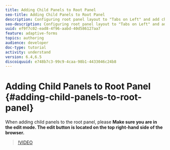 ```yaml
---
title: Adding Child Panels to Root Panel
seo-title: Adding Child Panels to Root Panel
description: Configuring root panel layout to "Tabs on Left" and add child panels to the root panel.
seo-description: Configuring root panel layout to "Tabs on Left" and add child panels to the root panel.
uuid: ef9f7c02-ead8-4f96-aabd-40d586127aa7
feature: adaptive-forms
topics: authoring
audience: developer
doc-type: tutorial
activity: understand
version: 6.4,6.5
discoiquuid: e748b7c3-99c9-4caa-98b1-4433046c24b8
---
```


# Adding Child Panels to Root Panel {#adding-child-panels-to-root-panel}

When adding child panels to the root panel, please **Make sure you are in the edit mode. The edit button is located on the top right-hand side of the browser.**


>[!VIDEO](https://video.tv.adobe.com/v/28536?quality=9)

